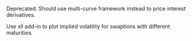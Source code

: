 Deprecated. Should use multi-curve framework instead to price interest derivatives.

Use xll add-in to plot implied volatility for swaptions with different maturities.
